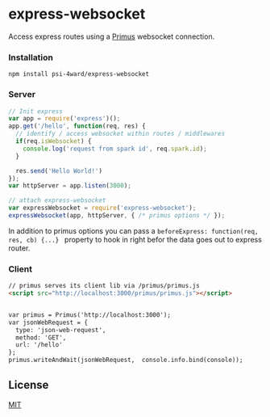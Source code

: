 # express-websocket

Access express routes using a [Primus](https://github.com/primus/primus) websocket connection.


### Installation
```
npm install psi-4ward/express-websocket
```


### Server
```javascript
// Init express
var app = require('express')();
app.get('/hello', function(req, res) {
  // identify / access websocket within routes / middlewares
  if(req.isWebsocket) {
    console.log('request from spark id', req.spark.id);
  }

  res.send('Hello World!')
});
var httpServer = app.listen(3000);

// attach express-websocket
var expressWebsocket = require('express-websocket');
expressWebsocket(app, httpServer, { /* primus options */ });
```

In addition to primus options you can pass a `beforeExpress: function(req, res, cb) {...} ` property to hook in right befor the
 data goes out to express router. 


### Client
```html
// primus serves its client lib via /primus/primus.js
<script src="http://localhost:3000/primus/primus.js"></script>


var primus = Primus('http://localhost:3000');
var jsonWebRequest = {
  type: 'json-web-request',
  method: 'GET',
  url: '/hello'
};
primus.writeAndWait(jsonWebRequest,  console.info.bind(console));
```

## License

  [MIT](LICENSE)